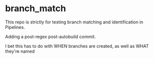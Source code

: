 # branch_match

This repo is strictly for testing branch matching and identification in Pipelines.

Adding a post-regex post-autobuild commit.

I bet this has to do with WHEN branches are created, as well as WHAT they're named

